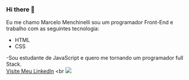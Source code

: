 ### Hi there 👋
Eu me chamo Marcelo Menchinelli sou um programador Front-End e trabalho com as seguintes tecnologia:
- HTML
- CSS
  
-Sou estudante de JavaScript e quero me tornando um programador full Stack.
<br>
<a href="https://www.linkedin.com/in/marcelo-menchinelli-b11ba6232/">Visite Meu Linkedln<a/>
<br
<img src="	https://img.shields.io/badge/LinkedIn-0077B5?style=for-the-badge&logo=linkedin&logoColor=white/">

